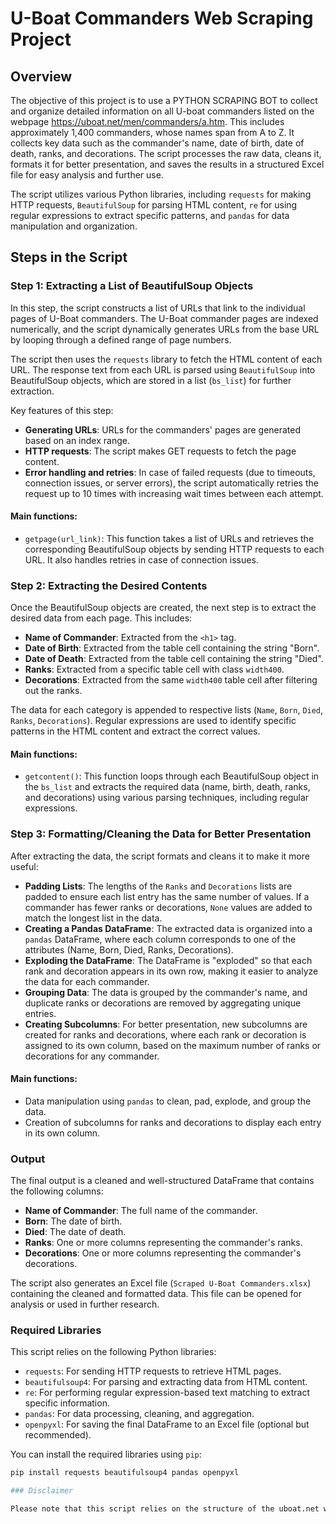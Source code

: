 # U-Boat Commanders Web Scraping Project

## Overview

The objective of this project is to use a PYTHON SCRAPING BOT to collect and organize detailed information on all U-boat commanders 
listed on the webpage https://uboat.net/men/commanders/a.htm. This includes approximately 1,400 commanders, whose names span from A to Z.
It collects key data such as the commander's name, date of birth, date of death, ranks, and decorations.
The script processes the raw data, cleans it, formats it for better presentation, and saves the results in a structured Excel file 
for easy analysis and further use.

The script utilizes various Python libraries, including `requests` for making HTTP requests, `BeautifulSoup` for parsing HTML content, `re` for using regular expressions to extract specific patterns, and `pandas` for data manipulation and organization.

## Steps in the Script

### Step 1: Extracting a List of BeautifulSoup Objects

In this step, the script constructs a list of URLs that link to the individual pages of U-Boat commanders. The U-Boat commander pages are indexed numerically, and the script dynamically generates URLs from the base URL by looping through a defined range of page numbers.

The script then uses the `requests` library to fetch the HTML content of each URL. The response text from each URL is parsed using `BeautifulSoup` into BeautifulSoup objects, which are stored in a list (`bs_list`) for further extraction.

Key features of this step:
- **Generating URLs**: URLs for the commanders' pages are generated based on an index range.
- **HTTP requests**: The script makes GET requests to fetch the page content.
- **Error handling and retries**: In case of failed requests (due to timeouts, connection issues, or server errors), the script automatically retries the request up to 10 times with increasing wait times between each attempt.

#### Main functions:
- `getpage(url_link)`: This function takes a list of URLs and retrieves the corresponding BeautifulSoup objects by sending HTTP requests to each URL. It also handles retries in case of connection issues.

### Step 2: Extracting the Desired Contents

Once the BeautifulSoup objects are created, the next step is to extract the desired data from each page. This includes:
- **Name of Commander**: Extracted from the `<h1>` tag.
- **Date of Birth**: Extracted from the table cell containing the string "Born".
- **Date of Death**: Extracted from the table cell containing the string "Died".
- **Ranks**: Extracted from a specific table cell with class `width400`.
- **Decorations**: Extracted from the same `width400` table cell after filtering out the ranks.

The data for each category is appended to respective lists (`Name`, `Born`, `Died`, `Ranks`, `Decorations`). Regular expressions are used to identify specific patterns in the HTML content and extract the correct values.

#### Main functions:
- `getcontent()`: This function loops through each BeautifulSoup object in the `bs_list` and extracts the required data (name, birth, death, ranks, and decorations) using various parsing techniques, including regular expressions.

### Step 3: Formatting/Cleaning the Data for Better Presentation

After extracting the data, the script formats and cleans it to make it more useful:
- **Padding Lists**: The lengths of the `Ranks` and `Decorations` lists are padded to ensure each list entry has the same number of values. If a commander has fewer ranks or decorations, `None` values are added to match the longest list in the data.
- **Creating a Pandas DataFrame**: The extracted data is organized into a `pandas` DataFrame, where each column corresponds to one of the attributes (Name, Born, Died, Ranks, Decorations).
- **Exploding the DataFrame**: The DataFrame is "exploded" so that each rank and decoration appears in its own row, making it easier to analyze the data for each commander.
- **Grouping Data**: The data is grouped by the commander's name, and duplicate ranks or decorations are removed by aggregating unique entries.
- **Creating Subcolumns**: For better presentation, new subcolumns are created for ranks and decorations, where each rank or decoration is assigned to its own column, based on the maximum number of ranks or decorations for any commander.

#### Main functions:
- Data manipulation using `pandas` to clean, pad, explode, and group the data.
- Creation of subcolumns for ranks and decorations to display each entry in its own column.

### Output

The final output is a cleaned and well-structured DataFrame that contains the following columns:
- **Name of Commander**: The full name of the commander.
- **Born**: The date of birth.
- **Died**: The date of death.
- **Ranks**: One or more columns representing the commander's ranks.
- **Decorations**: One or more columns representing the commander's decorations.

The script also generates an Excel file (`Scraped U-Boat Commanders.xlsx`) containing the cleaned and formatted data. This file can be opened for analysis or used in further research.

### Required Libraries

This script relies on the following Python libraries:
- `requests`: For sending HTTP requests to retrieve HTML pages.
- `beautifulsoup4`: For parsing and extracting data from HTML content.
- `re`: For performing regular expression-based text matching to extract specific information.
- `pandas`: For data processing, cleaning, and aggregation.
- `openpyxl`: For saving the final DataFrame to an Excel file (optional but recommended).

You can install the required libraries using `pip`:

```bash
pip install requests beautifulsoup4 pandas openpyxl

### Disclaimer

Please note that this script relies on the structure of the uboat.net website to extract data. If the website's layout or structure changes, the script may fail to work as expected. In such cases, the HTML parsing logic and URL generation may need to be updated to align with the new structure of the site.
